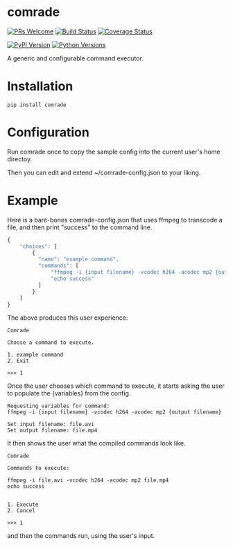 # comrade
[![PRs Welcome](https://img.shields.io/badge/PRs-welcome-brightgreen.svg?style=flat-square)](http://makeapullrequest.com)
[![Build Status](https://travis-ci.org/erikmhauck/comrade.svg?branch=master)](https://travis-ci.org/erikmhauck/comrade)
[![Coverage Status](https://coveralls.io/repos/github/erikmhauck/comrade/badge.svg?branch=master)](https://coveralls.io/github/erikmhauck/comrade?branch=master)

[![PyPI Version](https://img.shields.io/pypi/v/Comrade.svg)](https://pypi.python.org/pypi/Comrade)
[![Python Versions](https://img.shields.io/pypi/pyversions/Comrade.svg)](https://pypi.python.org/pypi/Comrade)

A generic and configurable command executor.

# Installation

`pip install comrade`

# Configuration

Run comrade once to copy the sample config into the current user's home directoy.

Then you can edit and extend ~/comrade-config.json to your liking.


# Example 

Here is a bare-bones comrade-config.json that uses ffmpeg to transcode a file, and then print "success" to the command line.
```javascript
{
    "choices": [
        {
          "name": "example command",
          "commands": [
              "ffmpeg -i {input filename} -vcodec h264 -acodec mp2 {output filename}",
              "echo success"
          ]
        }
    ]
}
```

The above produces this user experience:
```
Comrade

Choose a command to execute.

1. example command
2. Exit

>>> 1
```
Once the user chooses which command to execute, it starts asking the user to populate the {variables} from the config.
```
Requesting variables for command:
ffmpeg -i {input filename} -vcodec h264 -acodec mp2 {output filename}

Set input filename: file.avi
Set output filename: file.mp4
```
It then shows the user what the compiled commands look like.
```
Comrade

Commands to execute:

ffmpeg -i file.avi -vcodec h264 -acodec mp2 file.mp4
echo success


1. Execute
2. Cancel

>>> 1
```
and then the commands run, using the user's input.
